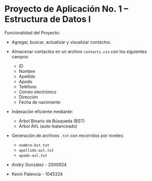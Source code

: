 # Proyecto de Aplicación No. 1 – Estructura de Datos I #

Funcionalidad del Proyecto:
- Agregar, buscar, actualizar y visualizar contactos.
- Almacenar contactos en un archivo `contacts.csv` con los siguientes campos:
  - ID
  - Nombre
  - Apellido
  - Apodo
  - Teléfono
  - Correo electrónico
  - Dirección
  - Fecha de nacimiento
- Indexación eficiente mediante:
  - Árbol Binario de Búsqueda (BST)
  - Árbol AVL (auto-balanceado)
- Generación de archivos `.txt` con recorridos por niveles:
  - `nombre-bst.txt`
  - `apellido-avl.txt`
  - `apodo-avl.txt`

- Andry González - 2000924
- Kevin Palencia - 1045324
